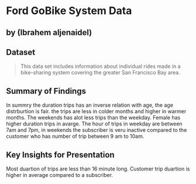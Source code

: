 # Ford GoBike System Data
## by (Ibrahem aljenaidel)


## Dataset

> This data set includes information about individual rides made in a bike-sharing system covering the greater San Francisco Bay area.


## Summary of Findings

In summry the duration trips has an inverse relation with age, 
the age distrburtion is fair. the trips are less in colder months and higher in warmer months.
The weekends has alot less trips than the weekday.
Female has higher duration trips in avarge.
The hour of trips in weekday are between 7am and 7pm,
in weekends the subscriber is veru inactive compared to the customer who has number of trip between 9 am to 10am.


## Key Insights for Presentation

Most duartion of trips are less than 16 minute long.
Customer trip duartion is higher in average compared to a subscriber.